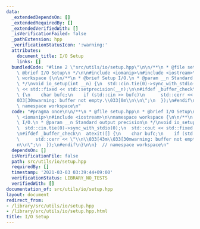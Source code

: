 ```yaml
---
data:
  _extendedDependsOn: []
  _extendedRequiredBy: []
  _extendedVerifiedWith: []
  _isVerificationFailed: false
  _pathExtension: hpp
  _verificationStatusIcon: ':warning:'
  attributes:
    document_title: I/O Setup
    links: []
  bundledCode: "#line 2 \"src/utils/io/setup.hpp\"\n\n/**\n * @file setup.hpp\n *\
    \ @brief I/O Setup\n */\n\n#include <iomanip>\n#include <iostream>\n\nnamespace\
    \ workspace {\n\n/**\n * @brief Setup I/O.\n * @param __n Standard output precision\n\
    \ */\nvoid io_setup(int __n) {\n  std::cin.tie(0)->sync_with_stdio(0);\n  std::cout\
    \ << std::fixed << std::setprecision(__n);\n\n#ifdef _buffer_check\n  atexit([]\
    \ {\n    char bufc;\n    if (std::cin >> bufc)\n      std::cerr << \"\\n\\033[43m\\\
    033[30mwarning: buffer not empty.\\033[0m\\n\\n\";\n  });\n#endif\n}\n\n}  //\
    \ namespace workspace\n"
  code: "#pragma once\n\n/**\n * @file setup.hpp\n * @brief I/O Setup\n */\n\n#include\
    \ <iomanip>\n#include <iostream>\n\nnamespace workspace {\n\n/**\n * @brief Setup\
    \ I/O.\n * @param __n Standard output precision\n */\nvoid io_setup(int __n) {\n\
    \  std::cin.tie(0)->sync_with_stdio(0);\n  std::cout << std::fixed << std::setprecision(__n);\n\
    \n#ifdef _buffer_check\n  atexit([] {\n    char bufc;\n    if (std::cin >> bufc)\n\
    \      std::cerr << \"\\n\\033[43m\\033[30mwarning: buffer not empty.\\033[0m\\\
    n\\n\";\n  });\n#endif\n}\n\n}  // namespace workspace\n"
  dependsOn: []
  isVerificationFile: false
  path: src/utils/io/setup.hpp
  requiredBy: []
  timestamp: '2021-03-03 03:39:44+09:00'
  verificationStatus: LIBRARY_NO_TESTS
  verifiedWith: []
documentation_of: src/utils/io/setup.hpp
layout: document
redirect_from:
- /library/src/utils/io/setup.hpp
- /library/src/utils/io/setup.hpp.html
title: I/O Setup
---
```

